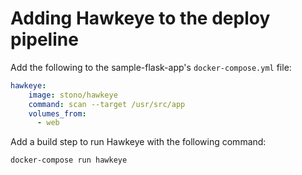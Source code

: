 # Adding Hawkeye to the deploy pipeline

Add the following to the sample-flask-app's `docker-compose.yml` file:

```yaml
hawkeye:
    image: stono/hawkeye
    command: scan --target /usr/src/app
    volumes_from:
      - web
```

Add a build step to run Hawkeye with the following command:

```sh
docker-compose run hawkeye
```
